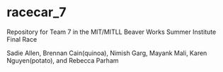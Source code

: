 # racecar_7
Repository for Team 7 in the MIT/MITLL Beaver Works Summer Institute Final Race

Sadie Allen, Brennan Cain(quinoa), Nimish Garg, Mayank Mali, Karen Nguyen(potato), and Rebecca Parham
